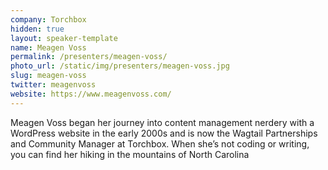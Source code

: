 ```yaml
---
company: Torchbox
hidden: true
layout: speaker-template
name: Meagen Voss
permalink: /presenters/meagen-voss/
photo_url: /static/img/presenters/meagen-voss.jpg
slug: meagen-voss
twitter: meagenvoss
website: https://www.meagenvoss.com/
---
```


Meagen Voss began her journey into content management nerdery with a WordPress website in the early 2000s and is now the Wagtail Partnerships and Community Manager at Torchbox. When she’s not coding or writing, you can find her hiking in the mountains of North Carolina
